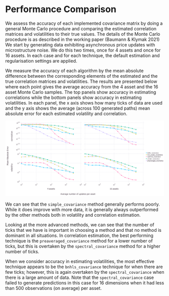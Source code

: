 
# Performance Comparison

We assess the accuracy of each implemented covariance matrix by doing a general Monte Carlo procedure and comparing the estimated correlation matrices and volatilities to their true values. The details of the Monte Carlo procedure is as described in the working paper (Baumann \& Klymak 2021) We start by generating data exhibiting asynchronous price updates with microstructure noise.
We do this two times, once for 4 assets and once for 16 assets. In each case and for each technique, the default estimation and regularisation settings are applied.

We measure the accuracy of each algorithm by the mean absolute difference between the corresponding elements of the estimated and the true correlation matrices and volatilities.
The results are presented below where each point gives the average accuracy from the 4 asset and the 16 asset Monte Carlo samples. The top panels show accuracy in estimating correlations while the bottom panels show accuracy in estimating volatilities. In each panel, the x axis shows how many ticks of data are used and the y axis shows the average (across 100 generated paths) mean absolute error for each estimated volatility and correlation.

![Performance Comparison](performance_comparison.png)

We can see that the `simple_covariance` method generally performs poorly. While it does improve with more data, it is generally always outperformed by the other methods both in volatility and correlation estimation.

Looking at the more advanced methods, we can see that the number of ticks that we have is important in choosing a method and that no method is dominant in all situations.
In correlation estimation, the best performing technique is the `preaveraged_covariance` method for a lower number of ticks, but this is overtaken by the `spectral_covariance` method for a higher number of ticks.

When we consider accuracy in estimating volatilities, the most effective technique appears to be the `bnhls_covariance` technique for when there are few ticks; however, this is again overtaken by the `spectral_covariance` when there is a large amount of data. Note that the `spectral_covariance` case failed to generate predictions in this case for 16 dimensions when it had less than 500 observations (on average) per asset.
